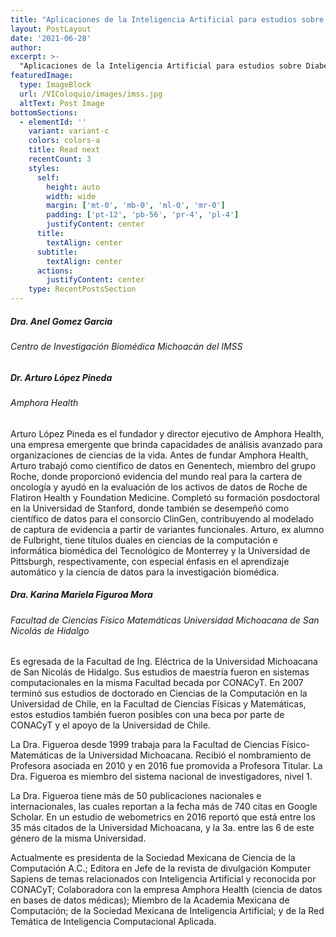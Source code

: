 ```yaml
---
title: "Aplicaciones de la Inteligencia Artificial para estudios sobre Diabetes a partir del Expediente Clínico Electrónico del IMSS"
layout: PostLayout
date: '2021-06-28'
author: 
excerpt: >-
  "Aplicaciones de la Inteligencia Artificial para estudios sobre Diabetes a partir del Expediente Clínico Electrónico del IMSS"
featuredImage:
  type: ImageBlock
  url: /VIColoquio/images/imss.jpg
  altText: Post Image
bottomSections:
  - elementId: ''
    variant: variant-c
    colors: colors-a
    title: Read next
    recentCount: 3
    styles:
      self:
        height: auto
        width: wide
        margin: ['mt-0', 'mb-0', 'ml-0', 'mr-0']
        padding: ['pt-12', 'pb-56', 'pr-4', 'pl-4']
        justifyContent: center
      title:
        textAlign: center
      subtitle:
        textAlign: center
      actions:
        justifyContent: center
    type: RecentPostsSection
---
```


##### Dra. Anel Gomez Garcia
###### Centro de Investigación Biomédica Michoacán del IMSS

##### Dr. Arturo López Pineda
###### Amphora Health

Arturo López Pineda es el fundador y director ejecutivo de Amphora Health, una empresa emergente que brinda capacidades de análisis avanzado para organizaciones de ciencias de la vida.
Antes de fundar Amphora Health, Arturo trabajó como científico de datos en Genentech, miembro del grupo Roche, donde proporcionó evidencia del mundo real para la cartera de oncología y ayudó en la evaluación de los activos de datos de Roche de Flatiron Health y Foundation Medicine.
Completó su formación posdoctoral en la Universidad de Stanford, donde también se desempeñó como científico de datos para el consorcio ClinGen, contribuyendo al modelado de captura de evidencia a partir de variantes funcionales.
Arturo, ex alumno de Fulbright, tiene títulos duales en ciencias de la computación e informática biomédica del Tecnológico de Monterrey y la Universidad de Pittsburgh, respectivamente, con especial énfasis en el aprendizaje automático y la ciencia de datos para la investigación biomédica.

##### Dra. Karina Mariela Figuroa Mora
###### Facultad de Ciencias Físico Matemáticas Universidad Michoacana de San Nicolás de Hidalgo

Es egresada de la Facultad de Ing. Eléctrica de la Universidad Michoacana de San Nicolás de Hidalgo. Sus estudios de maestría fueron en sistemas computacionales en la misma Facultad becada por CONACyT. En 2007 terminó sus estudios de doctorado en Ciencias de la Computación en la Universidad de Chile, en la Facultad de Ciencias Físicas y Matemáticas, estos estudios también fueron posibles con una beca por parte de CONACyT y el apoyo de la Universidad de Chile.

La Dra. Figueroa desde 1999 trabaja para la Facultad de Ciencias Físico-Matemáticas de la Universidad Michoacana. Recibió el nombramiento de Profesora asociada en 2010 y en 2016 fue promovida a Profesora Titular. La Dra. Figueroa es miembro del sistema nacional de investigadores, nivel 1.

La Dra. Figueroa tiene más de 50 publicaciones  nacionales e internacionales, las cuales reportan a la fecha más de 740 citas en Google Scholar. En un estudio de webometrics en 2016 reportó que está entre los 35 más citados de la Universidad Michoacana, y la 3a. entre las 6 de este género de la misma Universidad.

Actualmente es presidenta de la Sociedad Mexicana de Ciencia de la Computación A.C.; Editora en Jefe de la revista de divulgación Komputer Sapiens de temas relacionados con Inteligencia Artificial y reconocida por CONACyT; Colaboradora con la empresa Amphora Health (ciencia de datos en bases de datos médicas); Miembro de la Academia Mexicana de Computación; de la Sociedad Mexicana de Inteligencia Artificial; y de la Red Temática de Inteligencia Computacional Aplicada.
